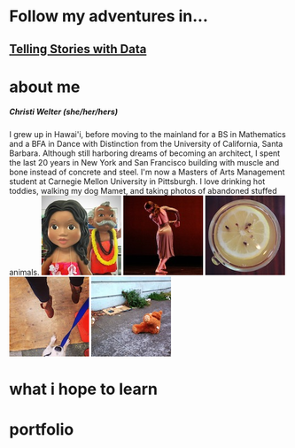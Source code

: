 # Follow my adventures in... 
## [Telling Stories with Data](https://welter808.github.io/portfolio/)

# about me
##### **Christi Welter** (*she/her/hers*) 
I grew up in Hawai'i, before moving to the mainland for a BS in Mathematics and a BFA in Dance with Distinction from the University of California, Santa Barbara. Although still harboring dreams of becoming an architect, I spent the last 20 years in New York and San Francisco building with muscle and bone instead of concrete and steel. I'm now a Masters of Arts Management student at Carnegie Mellon University in Pittsburgh. I love drinking hot toddies, walking my dog Mamet, and taking photos of abandoned stuffed animals.
![](AboutMePics/Hawai'i.jpg) ![](AboutMePics/Dance.jpg) ![](AboutMePics/HotToddy.jpg) ![](AboutMePics/Jump.jpg) ![](AboutMePics/Bear.jpg)

# what i hope to learn

# portfolio
